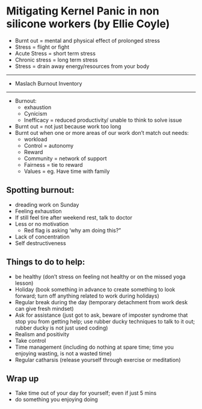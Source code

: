 # Mitigating Kernel Panic in non silicone workers (by Ellie Coyle)

* Burnt out = mental and physical effect of prolonged stress
* Stress = flight or fight
* Acute Stress = short term stress
* Chronic stress = long term stress
* Stress = drain away energy/resources from your body

-----

* Maslach Burnout Inventory

-----

* Burnout:
  * exhaustion
  *  Cynicism
  * Inefficacy = reduced productivity/ unable to think to solve issue
* Burnt out = not just because work too long
* Burnt out when one or more areas of our work don’t match out needs:
  * workload
  * Control = autonomy 
  * Reward 
  * Community = network of support 
  * Fairness = tie to reward
  * Values = eg. Have time with family

## Spotting burnout:
* dreading work on Sunday
* Feeling exhaustion
*   If still feel tire after weekend rest, talk to doctor
* Less or no motivation
  * Red flag is asking ‘why am doing this?”
* Lack of concentration
* Self destructiveness

## Things to do to help:
* be healthy (don’t stress on feeling not healthy or on the missed yoga lesson)
* Holiday (book something in advance to create something to look forward; turn off anything related to work during holidays)
* Regular break during the day (temporary detachment from work desk can give fresh mindset)
* Ask for assistance (just got to ask, beware of imposter syndrome that stop you from getting help; use rubber ducky techniques to talk to it out; rubber ducky is not just used coding)
* Realism and positivity 
* Take control 
* Time management (including do nothing at spare time; time you enjoying wasting, is not a wasted time)
* Regular catharsis (release yourself through exercise or meditation)

## Wrap up
* Take time out of your day for yourself; even if just 5 mins
* do something you enjoying doing



